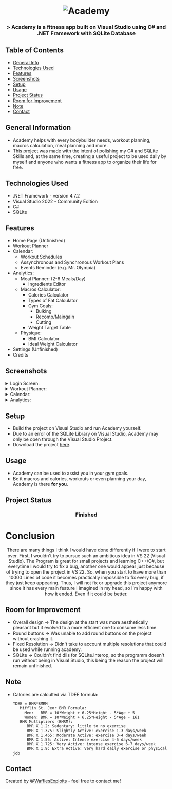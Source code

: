 
<h1 align="center">
  <img alt="Academy" title="Academy" src="https://user-images.githubusercontent.com/15943431/195387627-725db6ee-60e3-4a4b-bcf9-ffc441f30438.png" />
</h1>

<h3 align="center">
  > Academy is a fitness app built on Visual Studio using C# and .NET Framework with SQLite Database
</h3>


## Table of Contents
* [General Info](#general-information)
* [Technologies Used](#technologies-used)
* [Features](#features)
* [Screenshots](#screenshots)
* [Setup](#setup)
* [Usage](#usage)
* [Project Status](#project-status)
* [Room for Improvement](#room-for-improvement)
* [Note](#note)
* [Contact](#contact)
<!-- * [License](#license) -->


## General Information
- Academy helps with every bodybuilder needs, workout planning, macros calculation, meal planning and more. 
- This project was made with the intent of polishing my C# and SQLite Skills and, at the same time, creating a useful project to be used daily by myself and anyone
  who wants a fitness app to organize their life for free.


## Technologies Used
- .NET Framework - version 4.7.2
- Visual Studio 2022 - Community Edition
- C#
- SQLite


## Features
- Home Page (Unfinished)
- Workout Planner
- Calendar:
  - Workout Schedules
  - Assynchronous and Synchronous Workout Plans
  - Events Reminder (e.g. Mr. Olympia)
- Analytics:
  - Meal Planner: (2-6 Meals/Day)
    - Ingredients Editor
  - Macros Calculator:
    - Calories Calculator
    - Types of Fat Calculator
    - Gym Goals:
      - Bulking
      - Recomp/Maingain
      - Cutting
    - Weight Target Table
  - Physique: 
    - BMI Calculator
    - Ideal Weight Calculator
 - Settings (Unfinished)
 - Credits

## Screenshots
<details>
  <summary>Login Screen:</summary>
  <img height="250" alt="Login Screen" src="https://user-images.githubusercontent.com/15943431/212474231-19cb2d64-0797-4492-8f66-5e45f8969081.png">
</details>
<details>
  <summary>Workout Planner:</summary>
  <img height="250" alt="Workout Planner" src="https://user-images.githubusercontent.com/15943431/212475233-c075216e-5e1f-4bdd-8b12-9298dceff416.png">
</details>
<details>
  <summary>Calendar:</summary>
  <img height="250" alt="Calendar" src="https://user-images.githubusercontent.com/15943431/212476167-2f68cc6b-ff45-4370-9a30-e7521ce7665b.png">
  <details>
    <summary>Synchronous Workout Plans:</summary> 
    <img height="250" alt="Sync Calendar" src="https://user-images.githubusercontent.com/15943431/212476203-21a668c0-55cb-4bc5-9f68-19e5d1238413.png"> 
    <img height="250" alt="Sync Calendar" src="https://user-images.githubusercontent.com/15943431/212476206-0b0645a2-ce73-48b5-a189-eff534f1116f.png"> 
  </details>
   <details>
    <summary>Assynchronous Workout Plans:</summary> 
    <img height="250" alt="Async Calendar" src="https://user-images.githubusercontent.com/15943431/212476269-325ce4dd-8a7b-4197-acb6-61fd61c320fc.png"> 
    <img height="250" alt="Async Calendar" src="https://user-images.githubusercontent.com/15943431/212476273-f330a416-0220-4fba-9667-ecf6f8249e13.png"> 
  </details>
  <details>
    <summary>Events Editor Plans:</summary> 
    <img height="250" alt="Event Add" src="https://user-images.githubusercontent.com/15943431/212476326-cd977652-708a-41dc-97d3-9c02a05ddfb8.png"> 
    <img height="250" alt="Event Editor" src="https://user-images.githubusercontent.com/15943431/212476321-76b3101d-3af5-4dd9-b4b2-f3382a39c794.png"> 
  </details>
</details>
<details>
  <summary>Analytics:</summary>
  <img height="250" alt="Meal Planner" src="https://user-images.githubusercontent.com/15943431/212477291-b14b8624-7a42-450c-9723-c4691e9e1b2a.png">
</details>

## Setup
- Build the project on Visual Studio and run Academy yourself.
- Due to an error of the SQLite Library on Visual Studio, Academy may only be open through the Visual Studio Project.
- Download the project <a href="https://github.com/WafflesExploits/Academy/releases/tag/Release">here</a>.
## Usage
- Academy can be used to assist you in your gym goals.
- Be it macros and calories, workouts or even planning your day, Academy is there **for you**.

## Project Status
 <h3 align="center"><strong>
   Finished</strong>
</h3>

# Conclusion
<center>
There are many things I think I would have done differently if I were to start over. 
First, I wouldn't try to pursue such an ambitious idea in VS 22 (Visual Studio). The Program is great for small projects and learning C++/C#, but everytime I would try to fix a bug, another one would appear just because of trying to open the project in VS 22. So, when you start to have more than 10000 Lines of code it becomes practically impossible to fix every bug, if they just keep appearing. 
Thus, I will not fix or upgrade this project anymore since it has every main feature I imagined in my head, so I'm happy with how it ended. Even if it could be better.
</center>

## Room for Improvement
- Overall design -> The design at the start was more aesthetically pleasant but it evolved to a more efficient one to consume less time.
- Round buttons -> Was unable to add round buttons on the project without crashing it.
- Fixed Resolution -> Didn't take to account multiple resolutions that could be used while running academy.
- SQLite -> Couldn't find dlls for SQLite.Interop, so the programm doesn't run without being in Visual Studio, this being the reason the project will remain unfinished.

## Note
- Calories are calculted via TDEE formula:
    ```  
    TDEE = BMR*BMRM 
       Mifflin St. Jeor BMR Formula:
         Men:   BMR = 10*Weight + 6.25*Height - 5*Age + 5
         Women: BMR = 10*Weight + 6.25*Height - 5*Age - 161
       BMR Multipliers (BMRM):
          BMR X 1.2: Sedentary: little to no exercise
          BMR X 1.375: Slightly Active: exercise 1-3 days/week
          BMR X 1.465: Moderate Active: exercise 3-4 days/week
          BMR X 1.55: Active: Intense exercise 4-5 days/week
          BMR X 1.725: Very Active: intense exercise 6-7 days/week
          BMR X 1.9: Extra Active: Very hard daily exercise or physical job
    ```
## Contact
Created by [@WafflesExploits](https://github.com/WafflesExploits) - feel free to contact me!


